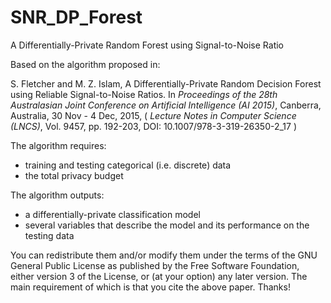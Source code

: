 # SNR_DP_Forest
A Differentially-Private Random Forest using Signal-to-Noise Ratio

Based on the algorithm proposed in: 

S. Fletcher and M. Z. Islam, A Differentially-Private Random Decision Forest using Reliable Signal-to-Noise Ratios. In *Proceedings of the 28th Australasian Joint Conference on Artificial Intelligence (AI 2015)*, Canberra, Australia, 30 Nov - 4 Dec, 2015, 
( *Lecture Notes in Computer Science (LNCS)*,  Vol. 9457, pp. 192-203, DOI: 10.1007/978-3-319-26350-2_17 )

The algorithm requires:

- training and testing categorical (i.e. discrete) data
- the total privacy budget

The algorithm outputs:

- a differentially-private classification model
- several variables that describe the model and its performance on the testing data

You can redistribute them and/or modify them under the terms of the GNU General Public License as published by the Free Software Foundation, either version 3 of the License, or (at your option) any later version. The main requirement of which is that you cite the above paper. Thanks!
